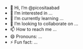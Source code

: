 - 👋 Hi, I’m @picositaabad
- 👀 I’m interested in ...
- 🌱 I’m currently learning ...
- 💞️ I’m looking to collaborate on ...
- 📫 How to reach me ...
- 😄 Pronouns: ...
- ⚡ Fun fact: ...

<!---
picositaabad/picositaabad is a ✨ special ✨ repository because its `README.md` (this file) appears on your GitHub profile.
You can click the Preview link to take a look at your changes.
--->

